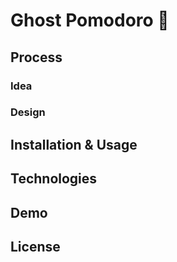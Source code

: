 # Ghost Pomodoro 👻

## Process 

### Idea
### Design


## Installation & Usage
## Technologies
## Demo
## License

